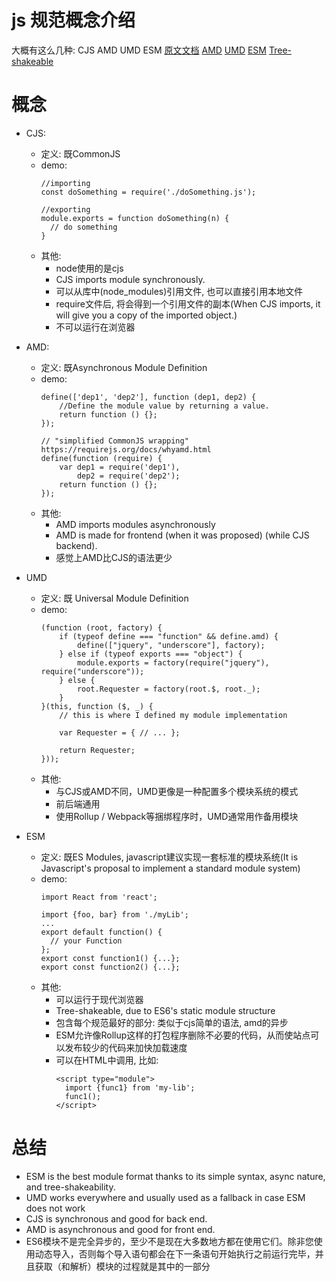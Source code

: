 # js 规范概念介绍
大概有这么几种: CJS AMD UMD ESM
[原文文档][docUrl]
[AMD][AMD]
[UMD][UMD]
[ESM][ESM]
[Tree-shakeable][Tree-shakeable]

# 概念
  - CJS:
    - 定义:
      既CommonJS
    - demo:
      ```
      //importing 
      const doSomething = require('./doSomething.js'); 

      //exporting
      module.exports = function doSomething(n) {
        // do something
      }
      ```
    - 其他:
      - node使用的是cjs
      - CJS imports module synchronously.
      - 可以从库中(node_modules)引用文件, 也可以直接引用本地文件
      - require文件后, 将会得到一个引用文件的副本(When CJS imports, it will give you a copy of the imported object.)
      - 不可以运行在浏览器

  - AMD:
    - 定义:
      既Asynchronous Module Definition
    - demo:
      ```
      define(['dep1', 'dep2'], function (dep1, dep2) {
          //Define the module value by returning a value.
          return function () {};
      });

      // "simplified CommonJS wrapping" https://requirejs.org/docs/whyamd.html
      define(function (require) {
          var dep1 = require('dep1'),
              dep2 = require('dep2');
          return function () {};
      });
      ```
    - 其他:
      - AMD imports modules asynchronously 
      - AMD is made for frontend (when it was proposed) (while CJS backend).
      - 感觉上AMD比CJS的语法更少
  
  - UMD
    - 定义:
      既 Universal Module Definition
    - demo:
      ```
      (function (root, factory) {
          if (typeof define === "function" && define.amd) {
              define(["jquery", "underscore"], factory);
          } else if (typeof exports === "object") {
              module.exports = factory(require("jquery"), require("underscore"));
          } else {
              root.Requester = factory(root.$, root._);
          }
      }(this, function ($, _) {
          // this is where I defined my module implementation

          var Requester = { // ... };

          return Requester;
      }));
      ```
    - 其他:
      - 与CJS或AMD不同，UMD更像是一种配置多个模块系统的模式
      - 前后端通用
      - 使用Rollup / Webpack等捆绑程序时，UMD通常用作备用模块
  
  - ESM
    - 定义:
      既ES Modules, javascript建议实现一套标准的模块系统(It is Javascript's proposal to implement a standard module system)
    - demo:
      ```
      import React from 'react';

      import {foo, bar} from './myLib';
      ...
      export default function() {
        // your Function
      };
      export const function1() {...};
      export const function2() {...};
      ```
    - 其他:
      - 可以运行于现代浏览器
      - Tree-shakeable, due to ES6's static module structure
      - 包含每个规范最好的部分: 类似于cjs简单的语法, amd的异步
      - ESM允许像Rollup这样的打包程序删除不必要的代码，从而使站点可以发布较少的代码来加快加载速度
      - 可以在HTML中调用, 比如:
        ```
        <script type="module">
          import {func1} from 'my-lib';
          func1();
        </script>
        ```

# 总结
  - ESM is the best module format thanks to its simple syntax, async nature, and tree-shakeability.
  - UMD works everywhere and usually used as a fallback in case ESM does not work
  - CJS is synchronous and good for back end.
  - AMD is asynchronous and good for front end.
  - ES6模块不是完全异步的，至少不是现在大多数地方都在使用它们。除非您使用动态导入，否则每个导入语句都会在下一条语句开始执行之前运行完毕，并且获取（和解析）模块的过程就是其中的一部分


[docUrl]: https://dev.to/iggredible/what-the-heck-are-cjs-amd-umd-and-esm-ikm
[AMD]: https://requirejs.org/docs/whyamd.html
[UMD]: http://bob.yexley.net/umd-javascript-that-runs-anywhere/
[ESM]: https://hacks.mozilla.org/2018/03/es-modules-a-cartoon-deep-dive/
[Tree-shakeable]: https://zhuanlan.zhihu.com/p/33154109